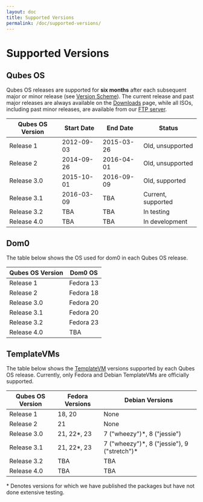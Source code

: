 ```yaml
---
layout: doc
title: Supported Versions
permalink: /doc/supported-versions/
---
```


<style>
article td, article th {
    border-width: 2px;
    border-style: double;
    padding: 5px;
}
</style>

Supported Versions
==================

Qubes OS
--------
Qubes OS releases are supported for **six months** after each subsequent major
or minor release (see [Version Scheme]). The current release and past major
releases are always available on the [Downloads] page, while all ISOs, including
past minor releases, are available from our [FTP server].

| Qubes OS Version | Start Date | End Date   | Status                      |
| ---------------- | ---------- | ---------- | --------------------------- |
| Release 1        | 2012-09-03 | 2015-03-26 | Old, unsupported            |
| Release 2        | 2014-09-26 | 2016-04-01 | Old, unsupported            |
| Release 3.0      | 2015-10-01 | 2016-09-09 | Old, supported              |
| Release 3.1      | 2016-03-09 | TBA        | Current, supported          |
| Release 3.2      | TBA        | TBA        | In testing                  |
| Release 4.0      | TBA        | TBA        | In development              |


Dom0
----
The table below shows the OS used for dom0 in each Qubes OS release.

| Qubes OS Version | Dom0 OS   |
| ---------------- | --------- |
| Release 1        | Fedora 13 |
| Release 2        | Fedora 18 |
| Release 3.0      | Fedora 20 |
| Release 3.1      | Fedora 20 |
| Release 3.2      | Fedora 23 |
| Release 4.0      | TBA       |


TemplateVMs
-----------
The table below shows the [TemplateVM] versions supported by each Qubes OS
release. Currently, only Fedora and Debian TemplateVMs are officially supported.

| Qubes OS Version | Fedora Versions | Debian Versions                               |
| ---------------- | --------------- | --------------------------------------------- |
| Release 1        | 18, 20          | None                                          |
| Release 2        | 21              | None                                          |
| Release 3.0      | 21, 22\*, 23    | 7 ("wheezy")\*, 8 ("jessie")                  |
| Release 3.1      | 21, 22\*, 23    | 7 ("wheezy")\*, 8 ("jessie"), 9 ("stretch")\* |
| Release 3.2      | TBA             | TBA                                           |
| Release 4.0      | TBA             | TBA                                           |

\* Denotes versions for which we have published the packages but have not done
extensive testing.


[Version Scheme]: /doc/version-scheme/
[Downloads]: /downloads/
[FTP server]: https://ftp.qubes-os.org/
[TemplateVM]: /doc/templates/


